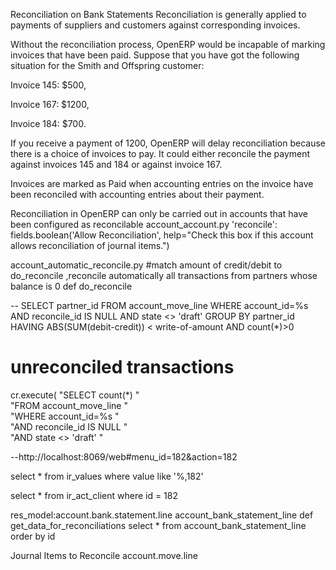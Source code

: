 
Reconciliation on Bank Statements
Reconciliation is  generally applied to payments of suppliers and customers against corresponding invoices.

Without the reconciliation process, OpenERP would be incapable of marking invoices that have been paid. Suppose that you have got the following situation for the Smith and Offspring customer:

Invoice 145: $500,

Invoice 167: $1200,

Invoice 184: $700.

If you receive a payment of 1200, OpenERP will delay reconciliation because there is a choice of invoices to pay. It could either reconcile the payment against invoices 145 and 184 or against invoice 167.

Invoices are marked as Paid when accounting entries on the invoice have been reconciled with accounting entries about their payment.

Reconciliation in OpenERP can only be carried out in accounts that have been configured as reconcilable 
account_account.py
'reconcile': fields.boolean('Allow Reconciliation', help="Check this box if this account allows reconciliation of journal items.")

account_automatic_reconcile.py
#match amount of credit/debit to do_reconcile ,reconcile automatically all transactions from partners whose balance is 0
def do_reconcile

--
SELECT partner_id FROM account_move_line WHERE account_id=%s AND reconcile_id IS NULL
                AND state <> 'draft' GROUP BY partner_id
                HAVING ABS(SUM(debit-credit)) < write-of-amount AND count(*)>0


# unreconciled transactions 

cr.execute(
    "SELECT count(*) " \
    "FROM account_move_line " \
    "WHERE account_id=%s " \
    "AND reconcile_id IS NULL " \
    "AND state <> 'draft' " 

--http://localhost:8069/web#menu_id=182&action=182

select * from ir_values where value like '%,182'

select * from ir_act_client where id = 182

res_model:account.bank.statement.line
account_bank_statement_line
def get_data_for_reconciliations
select * from account_bank_statement_line order by id 


Journal Items to Reconcile
account.move.line
